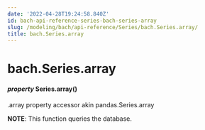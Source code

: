 ```yaml
---
date: '2022-04-28T19:24:58.840Z'
id: bach-api-reference-series-bach-series-array
slug: /modeling/bach/api-reference/Series/bach.Series.array/
title: bach.Series.array
---
```


# bach.Series.array


#### _property_ Series.array()
.array property accessor akin pandas.Series.array

**NOTE**: This function queries the database.

<!-- !! processed by numpydoc !! -->
